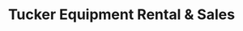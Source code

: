 ---
title: "Tucker Equipment Rental & Sales"
url: /neptune-beach/tucker-equipment-rental-and-sales/
shop: doityourself
---
